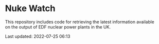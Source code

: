 # Nuke Watch

This repository includes code for retrieving the latest information available on the output of EDF nuclear power plants in the UK.

Last updated: 2022-07-25 06:13